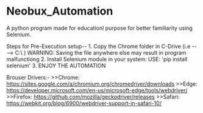 # Neobux_Automation
A python program made for educationl purpose for better familiarity using Selenium.

Steps for Pre-Execution setup--
  1.
    Copy the Chrome folder in C-Drive (i.e ----> C:\ )
 WARNING: Saving the file anywhere else may result in program malfunctiong
  2.
    Install Selenium module in your system:
 USE: 'pip install selenium'
 3.
   ENJOY THE AUTOMATION 
 
 
 
Brouser Drivers:-
    >>Chrome:	https://sites.google.com/a/chromium.org/chromedriver/downloads
    >>Edge:	https://developer.microsoft.com/en-us/microsoft-edge/tools/webdriver/
    >>Firefox:	https://github.com/mozilla/geckodriver/releases
    >>Safari:	https://webkit.org/blog/6900/webdriver-support-in-safari-10/
